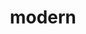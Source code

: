 ---
layout: list
title: modern
slug: modern
sidebar: true
description: >
    Java 공부를 기록하는 카테고리입니다.
type: category
menu : true
submenu: true
order: 9
---